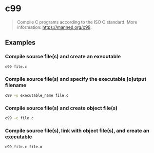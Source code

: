 # c99

> Compile C programs according to the ISO C standard. More information: <https://manned.org/c99>.

## Examples

### Compile source file(s) and create an executable

```bash
c99 file.c
```

### Compile source file(s) and specify the executable [o]utput filename

```bash
c99 -o executable_name file.c
```

### Compile source file(s) and create object file(s)

```bash
c99 -c file.c
```

### Compile source file(s), link with object file(s), and create an executable

```bash
c99 file.c file.o
```
